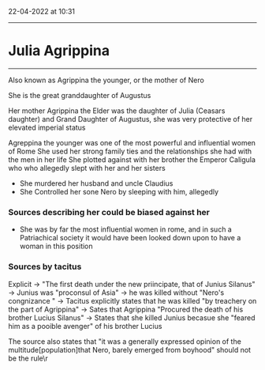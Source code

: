 22-04-2022 at 10:31

---
# Julia Agrippina
---
Also known as Agrippina the younger, or the mother of Nero 

She is the great granddaughter of Augustus

Her mother Agrippina the Elder was the daughter of Julia (Ceasars daughter) and Grand Daughter of Augustus, she was very protective of her elevated imperial status 

Agreppina the younger was one of the most powerful and influential women of Rome 
She used her strong family ties and the relationships she had with the men in her life 
She plotted against with her brother the Emperor Caligula who who allegedly slept with her and her sisters 
- She murdered her husband and uncle Claudius
- She Controlled her sone Nero by sleeping with him, allegedly

### Sources describing her could be biased against her
- She was by far the most influential women in rome, and in such a Patriachical society it would have been looked down upon to have a woman in this position 


### Sources by tacitus
Explicit
-> "The first death under the new priincipate, that of Junius Silanus"
-> Junius was "proconsul of Asia"
-> he was killed without "Nero's congnizance "
-> Tacitus explicitly states that he was killed "by treachery on the part of Agrippina"
-> Sates that Agrippina "Procured the death of his brother Lucius Silanus"
-> States that she killed Junius becasue she "feared him as a pooible avenger" of his brother Lucius

The source also states that "it was a generally expressed opinion of the multitude[population]that Nero, barely emerged from boyhood" should not be the rule\r 
